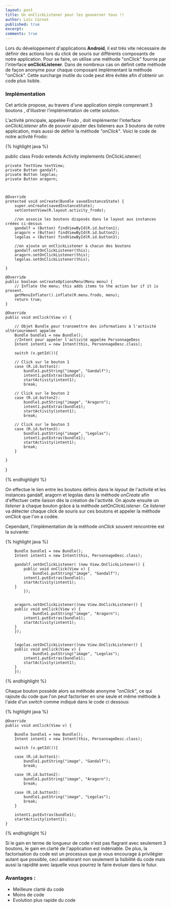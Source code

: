 ```yaml
---
layout: post
title: Un onClickListener pour les gouverner tous !!
author: Loïc Carnot
published: true
excerpt: 
comments: true
---
```


Lors du développement d'applications **Android**, il est très vite nécessaire de définir des actions lors du click de souris sur différents composants de notre application. Pour se faire, on utilise une méthode "onClick" fournie par l'interface **onClickListener**. Dans de nombreux cas on définit cette méthode de façon anonyme pour chaque composant implémentant la méthode "onClick". Cette surcharge inutile du code peut être évitée afin d'obtenir un code plus lisible.  

### Implémentation 

Cet article propose, au travers d'une application simple comprenant 3 boutons , d'illustrer l'implémentation de cette solution.

L'activité principale, appelée Frodo , doit implémenter l'interface *onClickListener* afin de pouvoir ajouter des listeners aux 3 boutons de notre application, mais aussi de définir la méthode *"onClick"*. Voici le code de notre activité Frodo:

{% highlight java %}

public class Frodo extends Activity implements OnClickListener{

	private TextView textView;
	private Button gandalf;
	private Button legolas;
	private Button aragorn;
	
	
	
	@Override
	protected void onCreate(Bundle savedInstanceState) {
		super.onCreate(savedInstanceState);
		setContentView(R.layout.activity_frodo);
				
		//on associe les boutons disposés dans le layout aux instances créées ci-dessus 
		gandalf = (Button) findViewById(R.id.button1);
		aragorn = (Button) findViewById(R.id.button2);
		legolas = (Button) findViewById(R.id.button3);
		
		//on ajoute un onClickListener à chacun des boutons
		gandalf.setOnClickListener(this);
		aragorn.setOnClickListener(this);
		legolas.setOnClickListener(this);
		
	}

	@Override
	public boolean onCreateOptionsMenu(Menu menu) {
		// Inflate the menu; this adds items to the action bar if it is present.
		getMenuInflater().inflate(R.menu.frodo, menu);
		return true;
	}

	@Override
	public void onClick(View v) {
			
		// Objet Bundle pour transmettre des informations à l'activité ultérieurement appelée
		Bundle bundle1 = new Bundle();
		//Intent pour appeler l'activité appelée PersonnageDesc
		Intent intent1 = new Intent(this, PersonnageDesc.class);
				
		switch (v.getId()){
				
		// Click sur le bouton 1
		case (R.id.button1):
			bundle1.putString("image", "Gandalf");
			intent1.putExtras(bundle1);
			startActivity(intent1);
			break;
				
		// Click sur le bouton 2
		case (R.id.button2):
			bundle1.putString("image", "Aragorn");
			intent1.putExtras(bundle1);
			startActivity(intent1);
			break;
					
		// Click sur le bouton 3
		case (R.id.button3):
			bundle1.putString("image", "Legolas");
			intent1.putExtras(bundle1);
			startActivity(intent1);
			break;
		}
				
	}
}

{% endhighlight %}


On effectue le lien entre les boutons définis dans le *layout* de l'activité et les instances gandalf, aragorn et legolas dans la méthode *onCreate* afin d'effectuer cette liaison dès la création de l'activité. On ajoute ensuite un *listener* à chaque bouton grâce à la méthode *setOnClickListener*. Ce *listener* va détecter chaque click de souris sur ces boutons et appeler la méthode *onClick* que l'on a codée.

Cependant, l'implémentation de la méthode *onClick* souvent rencontrée est la suivante:

{% highlight java %}
		
		Bundle bundle1 = new Bundle();
		Intent intent1 = new Intent(this, PersonnageDesc.class);

		gandalf.setOnClickListener( (new View.OnClickListener() {
        	public void onClick(View v) {
        		bundle1.putString("image", "Gandalf");
			intent1.putExtras(bundle1);
			startActivity(intent1);
		}
        	});


		aragorn.setOnClickListener((new View.OnClickListener() {
		public void onClick(View v) {
        		bundle1.putString("image", "Aragorn");
			intent1.putExtras(bundle1);
			startActivity(intent1);
		}
		});


		legolas.setOnClickListener((new View.OnClickListener() {
		public void onClick(View v) {
        		bundle1.putString("image", "Legolas");
			intent1.putExtras(bundle1);
			startActivity(intent1);
		}
		});



{% endhighlight %}

Chaque bouton possède alors sa méthode anonyme *"onClick"*, ce qui rajoute du code que l'on peut factoriser en une seule et même méthode à l'aide d'un *switch* comme indiqué dans le code ci dessous:


{% highlight java %}
	
	@Override
	public void onClick(View v) {
		
		Bundle bundle1 = new Bundle();
		Intent intent1 = new Intent(this, PersonnageDesc.class);
				
		switch (v.getId()){
				
		case (R.id.button1):
			bundle1.putString("image", "Gandalf");
			break;
				
		case (R.id.button2):
			bundle1.putString("image", "Aragorn");
			break;
					
		case (R.id.button3):
			bundle1.putString("image", "Legolas");
			break;
		}
		
		intent1.putExtras(bundle1);
		startActivity(intent1);
	}

{% endhighlight %}


Si le gain en terme de longueur de code n'est pas flagrant avec seulement 3 boutons, le gain en clarté de l'application est indéniable. De plus, la factorisation du code est un processus que je vous encourage à privilégier autant que possible, ceci améliorant non seulement la lisibilité du code mais aussi la rapidité avec laquelle vous pourrez le faire évoluer dans le futur.

### Avantages :

* Meilleure clarté du code
* Moins de code
* Evolution plus rapide du code

